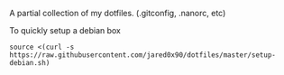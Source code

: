 A partial collection of my dotfiles. (.gitconfig, .nanorc, etc)

To quickly setup a debian box
~~~~
source <(curl -s https://raw.githubusercontent.com/jared0x90/dotfiles/master/setup-debian.sh)
~~~~
